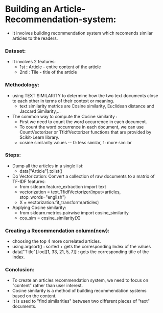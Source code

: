 # Building an Article-Recommendation-system:
* It involves building recommendation system which recomends similar articles to the readers.

### Dataset:
* It involves 2 features:
   * 1st : Article - entire content of the article 
   * 2nd : Tile - title of the article

### Methodology:
* using TEXT SIMILARITY to determine how the two text documents close to each other in terms of their context or meaning. 
    * text similarity metrics are Cosine similarity, Euclidean distance and Jaccard Similarity,...
* The common way to compute the Cosine similarity :
    * First we need to count the word occurrence in each document. 
    * To count the word occurrence in each document, we can use CountVectorizer or TfidfVectorizer functions that are provided by Scikit-Learn library.
    * cosine similarity values -- 0: less similar, 1: more similar

### Steps:
* Dump all the articles in a single list:
    * data["Article"].tolist()
* Do Vectorization: Convert a collection of raw documents to a matrix of TF-IDF features:
    * from sklearn.feature_extraction import text
    * vectorization = text.TfidfVectorizer(input=articles, stop_words="english")
    * X = vectorization.fit_transform(articles)
* Applying Cosine similarity:
    * from sklearn.metrics.pairwise import cosine_similarity
    * cos_sim = cosine_similarity(X)

### Creating a Recommendation column(new):
* choosing the top 4 more correlated articles.
* using argsort() : sorted + gets the corresponding Index of the values
* data["Title"].loc[[1, 33, 21, 5, 7]] : gets the corresponding title of the Index. 

### Conclusion:
* To create an articles recommendation system, we need to focus on "content" rather than user interest.
* Cosine similarity is a method of building recommendation systems based on the content.
* It is used to "find similarities" between two different pieces of "text" documents.
